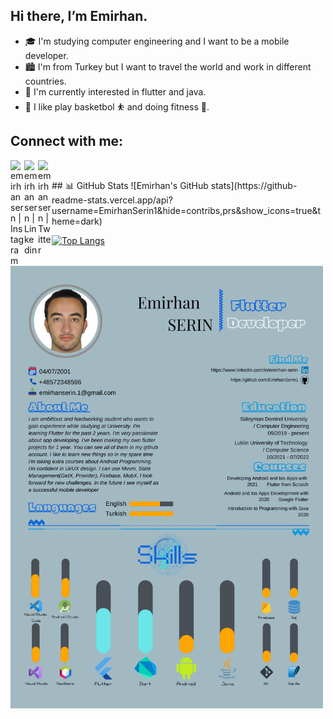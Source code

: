 ## Hi there, I’m Emirhan. 

- 🎓 I'm studying computer engineering and I want to be a mobile developer.  
- 🏙 I'm from Turkey but I want to travel the world and work in different countries.
- 💼 I'm currently interested in flutter and java.
- 🏀 I like play basketbol ⛹️ and doing fitness 💪.

## Connect with me:

[<img align = "left" alt="emirhansern | Instagram" width = "22px" src = "https://cdn.jsdelivr.net/npm/simple-icons@v3/icons/instagram.svg" />][instagram]

[<img align = "left" alt="emirhansern | Linkedin" width = "22px" src = "https://cdn.jsdelivr.net/npm/simple-icons@v3/icons/linkedin.svg" />][linkedin]

[<img align = "left" alt="emirhansern | Twitter" width = "22px" src = "https://cdn.jsdelivr.net/npm/simple-icons@v3/icons/twitter.svg" />][twitter]



<br />

[instagram]: https://www.instagram.com/emirhansern
[linkedin]: https://www.linkedin.com/in/emirhan-serin-1bb2b51b2
[twitter]: https://twitter.com/EmirhanSerinn
<p float="left">
## 📊 GitHub Stats 
![Emirhan's GitHub stats](https://github-readme-stats.vercel.app/api?username=EmirhanSerin1&hide=contribs,prs&show_icons=true&theme=dark)

[![Top Langs](https://github-readme-stats.vercel.app/api/top-langs/?username=EmirhanSerin1&layout=compact&show_icons=true&theme=dark)](https://github.com/cihangirtuncer/github-readme-stats)

</p>

<p float="left">
  <img src="cv.png" width="500" >
</p>
